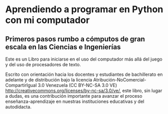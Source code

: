 # Aprendiendo a programar en Python con mi computador
## Primeros pasos rumbo a cómputos de gran escala en las Ciencias e Ingenierías 

Este es un Libro para iniciarse en el uso del computador 
más allá del juego y del uso de procesadores de texto.

Escrito con orientación hacia los docentes y estudiantes de 
bachillerato en adelante y de distribución bajo la licencia 
Atribución-NoComercial-CompartirIgual 3.0 Venezuela (CC BY-NC-SA 3.0 VE) http://creativecommons.org/licenses/by-nc-sa/3.0/ve/, este libro, sin lugar a dudas, es una contribución
importante para avanzar el proceso enseñanza-aprendizaje en nuestras
instituciones educativas y del autodidacta.
